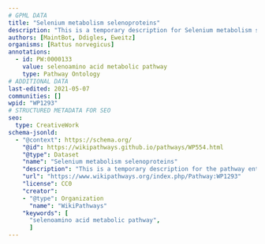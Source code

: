 ```yaml
---
# GPML DATA
title: "Selenium metabolism selenoproteins"
description: "This is a temporary description for Selenium metabolism selenoproteins"
authors: [MaintBot, Ddigles, Eweitz]
organisms: [Rattus norvegicus]
annotations:
  - id: PW:0000133
    value: selenoamino acid metabolic pathway
    type: Pathway Ontology
# ADDITIONAL DATA
last-edited: 2021-05-07
communities: []
wpid: "WP1293"
# STRUCTURED METADATA FOR SEO
seo:
  type: CreativeWork
schema-jsonld:
  - "@context": https://schema.org/
    "@id": https://wikipathways.github.io/pathways/WP554.html
    "@type": Dataset
    "name": "Selenium metabolism selenoproteins"
    "description": "This is a temporary description for the pathway entitled: Selenium metabolism selenoproteins"
    "url": "https://www.wikipathways.org/index.php/Pathway:WP1293"
    "license": CC0
    "creator":
    - "@type": Organization
      "name": "WikiPathways"
    "keywords": [
      "selenoamino acid metabolic pathway",
      ]
---
```

